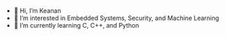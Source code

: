 - 👋 Hi, I’m Keanan
- 👀 I’m interested in Embedded Systems, Security, and Machine Learning
- 🌱 I’m currently learning C, C++, and Python




<!---
k-plusplus/k-plusplus is a ✨ special ✨ repository because its `README.md` (this file) appears on your GitHub profile.
You can click the Preview link to take a look at your changes.
--->
